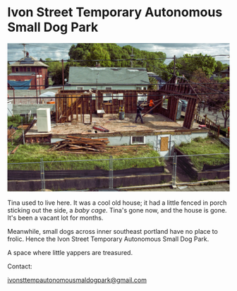 # Ivon Street Temporary Autonomous Small Dog Park

![house](house.jpg)

Tina used to live here. It was a cool old house; 
it had a little fenced in porch sticking out the side,
a *baby cage*. Tina's gone now, and the house is gone. 
It's been a vacant lot for months.

Meanwhile, small dogs across inner southeast portland
have no place to frolic. Hence the Ivon Street Temporary Autonomous Small Dog Park.

A space where little yappers are treasured.


Contact:

ivonsttempautonomousmaldogpark@gmail.com

